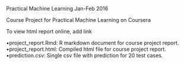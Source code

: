 Practical Machine Learning Jan-Feb 2016

Course Project for Practical Machine Learning on Coursera

To view html report online, add link

•project_report.Rmd: R markdown document for course project report.  
•project_report.html: Compiled html file for course project report.  
•prediction.csv: Single csv file with prediction for 20 test cases.  

